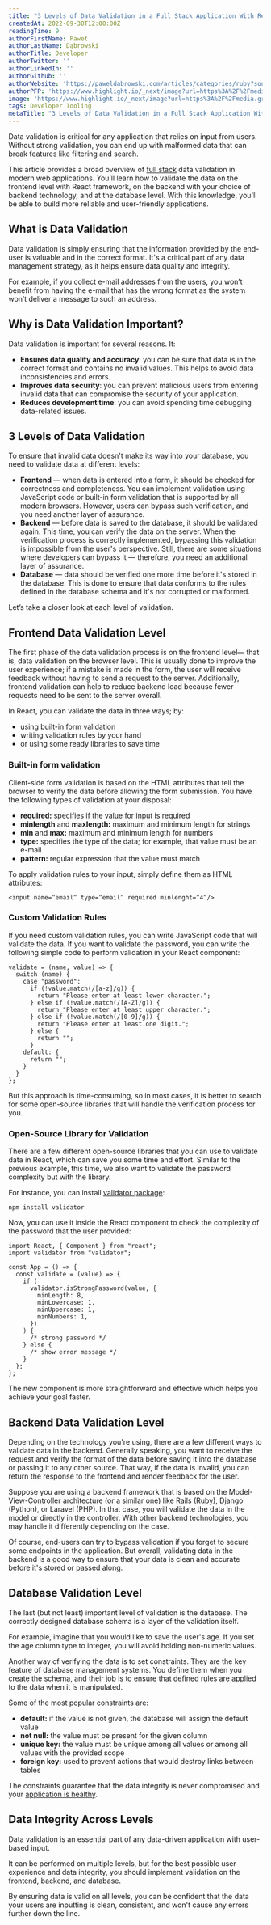 ```yaml
---
title: "3 Levels of Data Validation in a Full Stack Application With React"
createdAt: 2022-09-30T12:00:00Z
readingTime: 9
authorFirstName: Paweł
authorLastName: Dąbrowski 
authorTitle: Developer 
authorTwitter: ''
authorLinkedIn: ''
authorGithub: ''
authorWebsite: 'https://paweldabrowski.com/articles/categories/ruby?source=longliveruby'
authorPFP: 'https://www.highlight.io/_next/image?url=https%3A%2F%2Fmedia.graphassets.com%2FAlHke0jkQJWxpmcXBBhZ&w=3840&q=75'
image: 'https://www.highlight.io/_next/image?url=https%3A%2F%2Fmedia.graphassets.com%2FFzuqrVP7QHutj0VgCvjz&w=3840&q=75'
tags: Developer Tooling 
metaTitle: "3 Levels of Data Validation in a Full Stack Application With React"
---
```


Data validation is critical for any application that relies on input from users. Without strong validation, you can end up with malformed data that can break features like filtering and search.

This article provides a broad overview of [full stack](https://www.highlight.io/blog/what-is-full-stack-monitoring-and-how-does-it-work "https://www.highlight.io/blog/what-is-full-stack-monitoring-and-how-does-it-work") data validation in modern web applications. You’ll learn how to validate the data on the frontend level with React framework, on the backend with your choice of backend technology, and at the database level. With this knowledge, you'll be able to build more reliable and user-friendly applications.

## What is Data Validation

Data validation is simply ensuring that the information provided by the end-user is valuable and in the correct format. It's a critical part of any data management strategy, as it helps ensure data quality and integrity.

For example, if you collect e-mail addresses from the users, you won’t benefit from having the e-mail that has the wrong format as the system won’t deliver a message to such an address.

## Why is Data Validation Important?

Data validation is important for several reasons. It:

-   **Ensures data quality and accuracy**: you can be sure that data is in the correct format and contains no invalid values. This helps to avoid data inconsistencies and errors.
-   **Improves data security**: you can prevent malicious users from entering invalid data that can compromise the security of your application.
-   **Reduces development time**: you can avoid spending time debugging data-related issues.

<BlogCallToAction />

## 3 Levels of Data Validation

To ensure that invalid data doesn't make its way into your database, you need to validate data at different levels:

-   **Frontend** — when data is entered into a form, it should be checked for correctness and completeness. You can implement validation using JavaScript code or built-in form validation that is supported by all modern browsers. However, users can bypass such verification, and you need another layer of assurance.
-   **Backend** — before data is saved to the database, it should be validated again. This time, you can verify the data on the server. When the verification process is correctly implemented, bypassing this validation is impossible from the user's perspective. Still, there are some situations where developers can bypass it — therefore, you need an additional layer of assurance.
-   **Database** — data should be verified one more time before it's stored in the database. This is done to ensure that data conforms to the rules defined in the database schema and it's not corrupted or malformed.

Let’s take a closer look at each level of validation.

## Frontend Data Validation Level

The first phase of the data validation process is on the frontend level— that is, data validation on the browser level. This is usually done to improve the user experience; if a mistake is made in the form, the user will receive feedback without having to send a request to the server. Additionally, frontend validation can help to reduce backend load because fewer requests need to be sent to the server overall.

In React, you can validate the data in three ways; by:

-   using built-in form validation
-   writing validation rules by your hand
-   or using some ready libraries to save time

### **Built-in form validation**

Client-side form validation is based on the HTML attributes that tell the browser to verify the data before allowing the form submission. You have the following types of validation at your disposal:

-   **required:** specifies if the value for input is required
-   **minlength** and **maxlength:** maximum and minimum length for strings
-   **min** and **max:** maximum and minimum length for numbers
-   **type:** specifies the type of the data; for example, that value must be an e-mail
-   **pattern:** regular expression that the value must match

To apply validation rules to your input, simply define them as HTML attributes:
```
<input name=”email” type=”email” required minlenght=”4”/>
```
### **Custom Validation Rules**

If you need custom validation rules, you can write JavaScript code that will validate the data. If you want to validate the password, you can write the following simple code to perform validation in your React component:

```
validate = (name, value) => {
  switch (name) {
    case "password":
      if (!value.match(/[a-z]/g)) {
        return "Please enter at least lower character.";
      } else if (!value.match(/[A-Z]/g)) {
        return "Please enter at least upper character.";
      } else if (!value.match(/[0-9]/g)) {
        return "Please enter at least one digit.";
      } else {
        return "";
      }
    default: {
      return "";
    }
  }
};
```

But this approach is time-consuming, so in most cases, it is better to search for some open-source libraries that will handle the verification process for you.

### **Open-Source Library for Validation**

There are a few different open-source libraries that you can use to validate data in React, which can save you some time and effort. Similar to the previous example, this time, we also want to validate the password complexity but with the library.

For instance, you can install [validator package](https://www.npmjs.com/package/validator "https://www.npmjs.com/package/validator"):

```
npm install validator
```
Now, you can use it inside the React component to check the complexity of the password that the user provided:
```
import React, { Component } from "react";
import validator from "validator";

const App = () => {
  const validate = (value) => {
    if (
      validator.isStrongPassword(value, {
        minLength: 8,
        minLowercase: 1,
        minUppercase: 1,
        minNumbers: 1,
      })
    ) {
      /* strong password */
    } else {
      /* show error message */
    }
  };
};
```

The new component is more straightforward and effective which helps you achieve your goal faster.

## Backend Data Validation Level

Depending on the technology you're using, there are a few different ways to validate data in the backend. Generally speaking, you want to receive the request and verify the format of the data before saving it into the database or passing it to any other source. That way, if the data is invalid, you can return the response to the frontend and render feedback for the user.

Suppose you are using a backend framework that is based on the Model-View-Controller architecture (or a similar one) like Rails (Ruby), Django (Python), or Laravel (PHP). In that case, you will validate the data in the model or directly in the controller. With other backend technologies, you may handle it differently depending on the case.

Of course, end-users can try to bypass validation if you forget to secure some endpoints in the application. But overall, validating data in the backend is a good way to ensure that your data is clean and accurate before it's stored or passed along.

## Database Validation Level

The last (but not least) important level of validation is the database. The correctly designed database schema is a layer of the validation itself.

For example, imagine that you would like to save the user's age. If you set the age column type to integer, you will avoid holding non-numeric values.

Another way of verifying the data is to set constraints. They are the key feature of database management systems. You define them when you create the schema, and their job is to ensure that defined rules are applied to the data when it is manipulated.

Some of the most popular constraints are:

-   **default:** if the value is not given, the database will assign the default value
-   **not null:** the value must be present for the given column
-   **unique key:** the value must be unique among all values or among all values with the provided scope
-   **foreign key:** used to prevent actions that would destroy links between tables

The constraints guarantee that the data integrity is never compromised and your [application is healthy](https://www.highlight.io/blog/5-strategies-monitor-health "https://www.highlight.io/blog/5-strategies-monitor-health").

## Data Integrity Across Levels

Data validation is an essential part of any data-driven application with user-based input.

It can be performed on multiple levels, but for the best possible user experience and data integrity, you should implement validation on the frontend, backend, and database.

By ensuring data is valid on all levels, you can be confident that the data your users are inputting is clean, consistent, and won't cause any errors further down the line.
